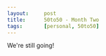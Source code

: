 ```yaml
---
layout:     post
title:      50to50 - Month Two
tags:       [personal, 50to50]
---
```

We're still going!